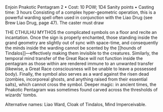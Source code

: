 Enjoin Pnakotic Pentagram 2
• Cost:  10 POW; 1D4 Sanity points
• Casting time: 3 hours
Consisting of a complex hyper-geometric operation, this is a
powerful warding spell often used in conjunction with the Liao
Drug (see Brew Liao Drug, page 47). The caster must draw

THE CTHULHU MYTHOS
the complicated symbols on a floor and recite an incantation.
Once the sign is properly enchanted, those standing inside the
grand geometry are slightly out of sync with space-time, and
consequently the minds inside the warding cannot be scented
by the [[hounds of Tindalos]]—effectively making them invisible
to the creatures. Similarly, the temporal mind transfer of the
Great Race will not function inside the pentagram as those
within are rendered immune to an unwanted transfer (likewise,
a Great Race consciousness will be unable to leave a possessed
body). Finally, the symbol also serves as a ward against the
risen dead (zombies, incorporeal ghosts, and anything raised
from their essential salts), which cannot cross the symbol.
Deeper magic: in ancient times, the Pnakotic Pentagram
was sometimes found carved across the thresholds of
wizards’ tombs.

Alternative names: Liao Ward, Cloak of Tindalos, Mind Imperceivable.